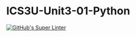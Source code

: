 # ICS3U-Unit3-01-Python

[![GitHub's Super Linter](https://github.com/trent-hodgins-01/ICS3U-Unit3-01-Python/workflows/GitHub's%20Super%20Linter/badge.svg)](https://github.com/trent-hodgins-01/ICS3U-Unit3-01-Python/actions)
